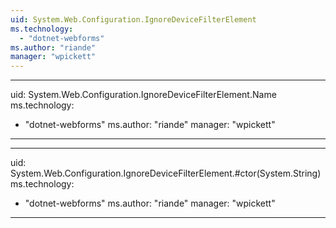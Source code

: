 ```yaml
---
uid: System.Web.Configuration.IgnoreDeviceFilterElement
ms.technology: 
  - "dotnet-webforms"
ms.author: "riande"
manager: "wpickett"
---
```


---
uid: System.Web.Configuration.IgnoreDeviceFilterElement.Name
ms.technology: 
  - "dotnet-webforms"
ms.author: "riande"
manager: "wpickett"
---

---
uid: System.Web.Configuration.IgnoreDeviceFilterElement.#ctor(System.String)
ms.technology: 
  - "dotnet-webforms"
ms.author: "riande"
manager: "wpickett"
---
